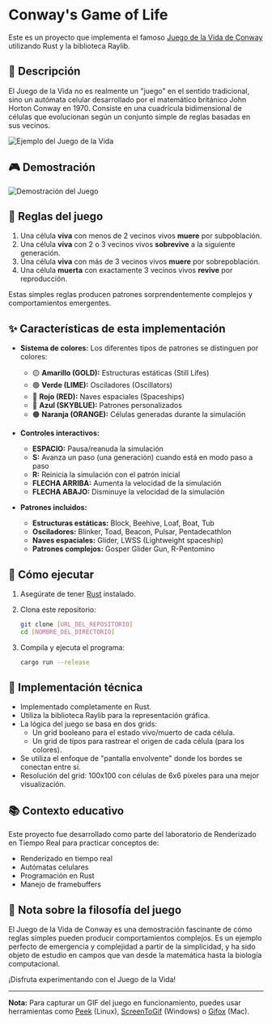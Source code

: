 # Conway's Game of Life 

Este es un proyecto que implementa el famoso [Juego de la Vida de Conway](https://en.wikipedia.org/wiki/Conway%27s_Game_of_Life) utilizando Rust y la biblioteca Raylib.

## 📝 Descripción

El Juego de la Vida no es realmente un "juego" en el sentido tradicional, sino un autómata celular desarrollado por el matemático británico John Horton Conway en 1970. Consiste en una cuadrícula bidimensional de células que evolucionan según un conjunto simple de reglas basadas en sus vecinos.

![Ejemplo del Juego de la Vida](https://upload.wikimedia.org/wikipedia/commons/e/e5/Gospers_glider_gun.gif)

## 🎮 Demostración

![Demostración del Juego](./assets/game.gif)

## 🧠 Reglas del juego

1. Una célula **viva** con menos de 2 vecinos vivos **muere** por subpoblación.
2. Una célula **viva** con 2 o 3 vecinos vivos **sobrevive** a la siguiente generación.
3. Una célula **viva** con más de 3 vecinos vivos **muere** por sobrepoblación.
4. Una célula **muerta** con exactamente 3 vecinos vivos **revive** por reproducción.

Estas simples reglas producen patrones sorprendentemente complejos y comportamientos emergentes.

## ✨ Características de esta implementación

- **Sistema de colores:** Los diferentes tipos de patrones se distinguen por colores:
  - 🟡 **Amarillo (GOLD):** Estructuras estáticas (Still Lifes)
  - 🟢 **Verde (LIME):** Osciladores (Oscillators)
  - 🔴 **Rojo (RED):** Naves espaciales (Spaceships)
  - 🔵 **Azul (SKYBLUE):** Patrones personalizados
  - 🟠 **Naranja (ORANGE):** Células generadas durante la simulación

- **Controles interactivos:**
  - **ESPACIO:** Pausa/reanuda la simulación
  - **S:** Avanza un paso (una generación) cuando está en modo paso a paso
  - **R:** Reinicia la simulación con el patrón inicial
  - **FLECHA ARRIBA:** Aumenta la velocidad de la simulación
  - **FLECHA ABAJO:** Disminuye la velocidad de la simulación

- **Patrones incluidos:**
  - **Estructuras estáticas:** Block, Beehive, Loaf, Boat, Tub
  - **Osciladores:** Blinker, Toad, Beacon, Pulsar, Pentadecathlon
  - **Naves espaciales:** Glider, LWSS (Lightweight spaceship)
  - **Patrones complejos:** Gosper Glider Gun, R-Pentomino

## 🚀 Cómo ejecutar

1. Asegúrate de tener [Rust](https://www.rust-lang.org/tools/install) instalado.

2. Clona este repositorio:
   ```bash
   git clone [URL_DEL_REPOSITORIO]
   cd [NOMBRE_DEL_DIRECTORIO]
   ```

3. Compila y ejecuta el programa:
   ```bash
   cargo run --release
   ```

## 🧩 Implementación técnica

- Implementado completamente en Rust.
- Utiliza la biblioteca Raylib para la representación gráfica.
- La lógica del juego se basa en dos grids:
  - Un grid booleano para el estado vivo/muerto de cada célula.
  - Un grid de tipos para rastrear el origen de cada célula (para los colores).
- Se utiliza el enfoque de "pantalla envolvente" donde los bordes se conectan entre sí.
- Resolución del grid: 100x100 con células de 6x6 píxeles para una mejor visualización.

## 📚 Contexto educativo

Este proyecto fue desarrollado como parte del laboratorio de Renderizado en Tiempo Real para practicar conceptos de:
- Renderizado en tiempo real
- Autómatas celulares
- Programación en Rust
- Manejo de framebuffers

## 🎯 Nota sobre la filosofía del juego

El Juego de la Vida de Conway es una demostración fascinante de cómo reglas simples pueden producir comportamientos complejos. Es un ejemplo perfecto de emergencia y complejidad a partir de la simplicidad, y ha sido objeto de estudio en campos que van desde la matemática hasta la biología computacional.

¡Disfruta experimentando con el Juego de la Vida!

---

**Nota:** Para capturar un GIF del juego en funcionamiento, puedes usar herramientas como [Peek](https://github.com/phw/peek) (Linux), [ScreenToGif](https://www.screentogif.com/) (Windows) o [Gifox](https://gifox.io/) (Mac).
